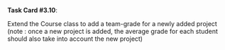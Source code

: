 **Task Card #3.10**: 

Extend the Course class to add a team-grade for a newly added project (note : once a new project is added, the average grade for each student should also take into account the new project)